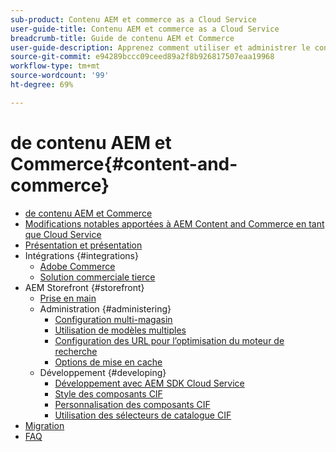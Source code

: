 ```yaml
---
sub-product: Contenu AEM et commerce as a Cloud Service
user-guide-title: Contenu AEM et commerce as a Cloud Service
breadcrumb-title: Guide de contenu AEM et Commerce
user-guide-description: Apprenez comment utiliser et administrer le contenu Experience Manager et Commerce as a Cloud Service.
source-git-commit: e94289bccc09ceed89a2f8b926817507eaa19968
workflow-type: tm+mt
source-wordcount: '99'
ht-degree: 69%

---
```



#  de contenu AEM et Commerce{#content-and-commerce}

+ [ de contenu AEM et Commerce](/help/commerce-cloud/home.md)
+ [Modifications notables apportées à AEM Content and Commerce en tant que Cloud Service](changes.md)
+ [Présentation et présentation](introduction.md)
+ Intégrations {#integrations}
   + [Adobe Commerce](integrating/magento.md)
   + [Solution commerciale tierce](integrating/third-party.md)
+ AEM Storefront {#storefront}
   + [Prise en main](getting-started.md)
   + Administration {#administering}
      + [Configuration multi-magasin](configuring/multi-store-setup.md)
      + [Utilisation de modèles multiples](configuring/multi-template-usage.md)
      + [Configuration des URL pour l’optimisation du moteur de recherche](configuring/advanced-url-configuration.md)
      + [Options de mise en cache](configuring/caching.md)
   + Développement {#developing}
      + [Développement avec AEM SDK Cloud Service](develop.md)
      + [Style des composants CIF](customizing/style-cif-component.md)
      + [Personnalisation des composants CIF](customizing/customize-cif-components.md)
      + [Utilisation des sélecteurs de catalogue CIF](customizing/use-cif-pickers.md)
+ [Migration](migration.md)
+ [FAQ](faq.md)
